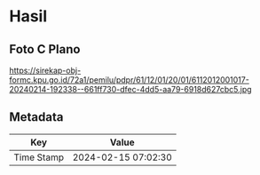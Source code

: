 # Hasil

## Foto C Plano

https://sirekap-obj-formc.kpu.go.id/72a1/pemilu/pdpr/61/12/01/20/01/6112012001017-20240214-192338--661ff730-dfec-4dd5-aa79-6918d627cbc5.jpg


## Metadata

| Key        | Value               |
| ---------- | ------------------- |
| Time Stamp | 2024-02-15 07:02:30 |



